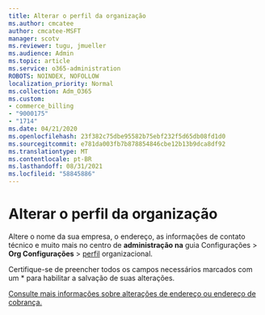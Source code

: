 ```yaml
---
title: Alterar o perfil da organização
ms.author: cmcatee
author: cmcatee-MSFT
manager: scotv
ms.reviewer: tugu, jmueller
ms.audience: Admin
ms.topic: article
ms.service: o365-administration
ROBOTS: NOINDEX, NOFOLLOW
localization_priority: Normal
ms.collection: Adm_O365
ms.custom:
- commerce_billing
- "9000175"
- "1714"
ms.date: 04/21/2020
ms.openlocfilehash: 23f382c75dbe95582b75ebf232f5d65db08fd1d0
ms.sourcegitcommit: e781da003fb7b878854846cbe12b13b9dca8df92
ms.translationtype: MT
ms.contentlocale: pt-BR
ms.lasthandoff: 08/31/2021
ms.locfileid: "58845886"
---
```

# <a name="change-organization-profile"></a>Alterar o perfil da organização

Altere o nome da sua empresa, o endereço, as informações de contato técnico e muito mais no centro de **administração na** guia Configurações  >  **Org Configurações**  >  [perfil](https://admin.microsoft.com/AdminPortal/Home#/Settings/OrganizationProfile/:/Settings/L1/OrganizationInformation) organizacional.

Certifique-se de preencher todos os campos necessários marcados com um * para habilitar a salvação de suas alterações.

[Consulte mais informações sobre alterações de endereço ou endereço de cobrança.](https://docs.microsoft.com/microsoft-365/admin/manage/change-address-contact-and-more)
